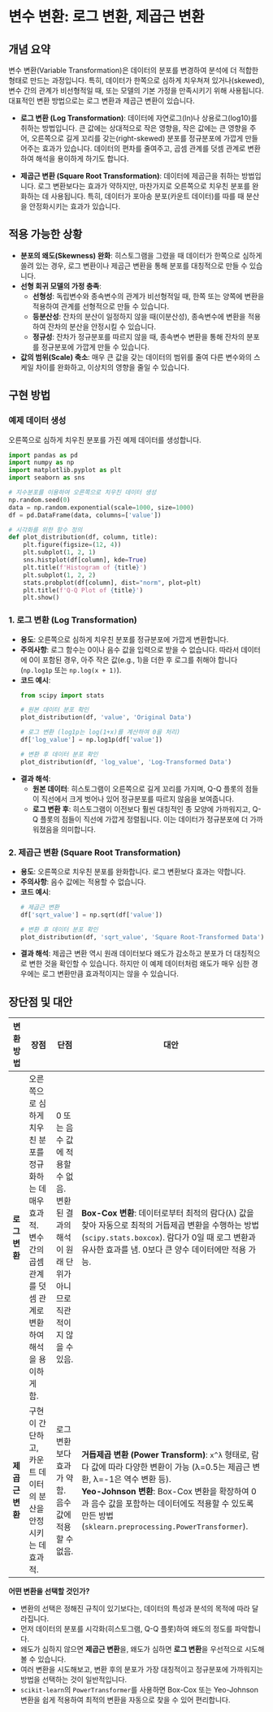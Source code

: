 
# 변수 변환: 로그 변환, 제곱근 변환

## 개념 요약

변수 변환(Variable Transformation)은 데이터의 분포를 변경하여 분석에 더 적합한 형태로 만드는 과정입니다. 특히, 데이터가 한쪽으로 심하게 치우쳐져 있거나(skewed), 변수 간의 관계가 비선형적일 때, 또는 모델의 기본 가정을 만족시키기 위해 사용됩니다. 대표적인 변환 방법으로는 로그 변환과 제곱근 변환이 있습니다.

- **로그 변환 (Log Transformation)**: 데이터에 자연로그(ln)나 상용로그(log10)를 취하는 방법입니다. 큰 값에는 상대적으로 작은 영향을, 작은 값에는 큰 영향을 주어, 오른쪽으로 길게 꼬리를 갖는(right-skewed) 분포를 정규분포에 가깝게 만들어주는 효과가 있습니다. 데이터의 편차를 줄여주고, 곱셈 관계를 덧셈 관계로 변환하여 해석을 용이하게 하기도 합니다.

- **제곱근 변환 (Square Root Transformation)**: 데이터에 제곱근을 취하는 방법입니다. 로그 변환보다는 효과가 약하지만, 마찬가지로 오른쪽으로 치우친 분포를 완화하는 데 사용됩니다. 특히, 데이터가 포아송 분포(카운트 데이터)를 따를 때 분산을 안정화시키는 효과가 있습니다.

## 적용 가능한 상황

- **분포의 왜도(Skewness) 완화**: 히스토그램을 그렸을 때 데이터가 한쪽으로 심하게 쏠려 있는 경우, 로그 변환이나 제곱근 변환을 통해 분포를 대칭적으로 만들 수 있습니다.
- **선형 회귀 모델의 가정 충족**: 
    - **선형성**: 독립변수와 종속변수의 관계가 비선형적일 때, 한쪽 또는 양쪽에 변환을 적용하여 관계를 선형적으로 만들 수 있습니다.
    - **등분산성**: 잔차의 분산이 일정하지 않을 때(이분산성), 종속변수에 변환을 적용하여 잔차의 분산을 안정시킬 수 있습니다.
    - **정규성**: 잔차가 정규분포를 따르지 않을 때, 종속변수 변환을 통해 잔차의 분포를 정규분포에 가깝게 만들 수 있습니다.
- **값의 범위(Scale) 축소**: 매우 큰 값을 갖는 데이터의 범위를 줄여 다른 변수와의 스케일 차이를 완화하고, 이상치의 영향을 줄일 수 있습니다.

## 구현 방법

### 예제 데이터 생성

오른쪽으로 심하게 치우친 분포를 가진 예제 데이터를 생성합니다.

```python
import pandas as pd
import numpy as np
import matplotlib.pyplot as plt
import seaborn as sns

# 지수분포를 이용하여 오른쪽으로 치우친 데이터 생성
np.random.seed(0)
data = np.random.exponential(scale=1000, size=1000)
df = pd.DataFrame(data, columns=['value'])

# 시각화를 위한 함수 정의
def plot_distribution(df, column, title):
    plt.figure(figsize=(12, 4))
    plt.subplot(1, 2, 1)
    sns.histplot(df[column], kde=True)
    plt.title(f'Histogram of {title}')
    plt.subplot(1, 2, 2)
    stats.probplot(df[column], dist="norm", plot=plt)
    plt.title(f'Q-Q Plot of {title}')
    plt.show()
```

### 1. 로그 변환 (Log Transformation)

- **용도**: 오른쪽으로 심하게 치우친 분포를 정규분포에 가깝게 변환합니다.
- **주의사항**: 로그 함수는 0이나 음수 값을 입력으로 받을 수 없습니다. 따라서 데이터에 0이 포함된 경우, 아주 작은 값(e.g., 1)을 더한 후 로그를 취해야 합니다 (`np.log1p` 또는 `np.log(x + 1)`).
- **코드 예시**:
  ```python
  from scipy import stats

  # 원본 데이터 분포 확인
  plot_distribution(df, 'value', 'Original Data')

  # 로그 변환 (log1p는 log(1+x)를 계산하여 0을 처리)
  df['log_value'] = np.log1p(df['value'])

  # 변환 후 데이터 분포 확인
  plot_distribution(df, 'log_value', 'Log-Transformed Data')
  ```
- **결과 해석**:
  - **원본 데이터**: 히스토그램이 오른쪽으로 길게 꼬리를 가지며, Q-Q 플롯의 점들이 직선에서 크게 벗어나 있어 정규분포를 따르지 않음을 보여줍니다.
  - **로그 변환 후**: 히스토그램이 이전보다 훨씬 대칭적인 종 모양에 가까워지고, Q-Q 플롯의 점들이 직선에 가깝게 정렬됩니다. 이는 데이터가 정규분포에 더 가까워졌음을 의미합니다.

### 2. 제곱근 변환 (Square Root Transformation)

- **용도**: 오른쪽으로 치우친 분포를 완화합니다. 로그 변환보다 효과는 약합니다.
- **주의사항**: 음수 값에는 적용할 수 없습니다.
- **코드 예시**:
  ```python
  # 제곱근 변환
  df['sqrt_value'] = np.sqrt(df['value'])

  # 변환 후 데이터 분포 확인
  plot_distribution(df, 'sqrt_value', 'Square Root-Transformed Data')
  ```
- **결과 해석**: 제곱근 변환 역시 원래 데이터보다 왜도가 감소하고 분포가 더 대칭적으로 변한 것을 확인할 수 있습니다. 하지만 이 예제 데이터처럼 왜도가 매우 심한 경우에는 로그 변환만큼 효과적이지는 않을 수 있습니다.

## 장단점 및 대안

| 변환 방법 | 장점 | 단점 | 대안 |
|---|---|---|---|
| **로그 변환** | 오른쪽으로 심하게 치우친 분포를 정규화하는 데 매우 효과적. 변수 간의 곱셈 관계를 덧셈 관계로 변환하여 해석을 용이하게 함. | 0 또는 음수 값에 적용할 수 없음. 변환된 결과의 해석이 원래 단위가 아니므로 직관적이지 않을 수 있음. | **Box-Cox 변환**: 데이터로부터 최적의 람다(λ) 값을 찾아 자동으로 최적의 거듭제곱 변환을 수행하는 방법 (`scipy.stats.boxcox`). 람다가 0일 때 로그 변환과 유사한 효과를 냄. 0보다 큰 양수 데이터에만 적용 가능. |
| **제곱근 변환** | 구현이 간단하고, 카운트 데이터의 분산을 안정시키는 데 효과적. | 로그 변환보다 효과가 약함. 음수 값에 적용할 수 없음. | **거듭제곱 변환 (Power Transform)**: `x^λ` 형태로, 람다 값에 따라 다양한 변환이 가능 (λ=0.5는 제곱근 변환, λ=-1은 역수 변환 등). <br> **Yeo-Johnson 변환**: Box-Cox 변환을 확장하여 0과 음수 값을 포함하는 데이터에도 적용할 수 있도록 만든 방법 (`sklearn.preprocessing.PowerTransformer`). |

**어떤 변환을 선택할 것인가?**

- 변환의 선택은 정해진 규칙이 있기보다는, 데이터의 특성과 분석의 목적에 따라 달라집니다.
- 먼저 데이터의 분포를 시각화(히스토그램, Q-Q 플롯)하여 왜도의 정도를 파악합니다.
- 왜도가 심하지 않으면 **제곱근 변환**을, 왜도가 심하면 **로그 변환**을 우선적으로 시도해볼 수 있습니다.
- 여러 변환을 시도해보고, 변환 후의 분포가 가장 대칭적이고 정규분포에 가까워지는 방법을 선택하는 것이 일반적입니다.
- `scikit-learn`의 `PowerTransformer`를 사용하면 Box-Cox 또는 Yeo-Johnson 변환을 쉽게 적용하여 최적의 변환을 자동으로 찾을 수 있어 편리합니다.
